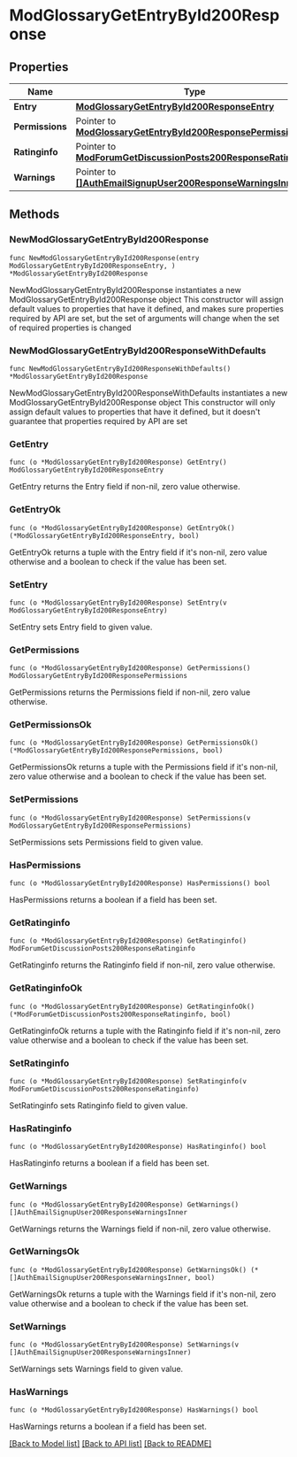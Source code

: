 # ModGlossaryGetEntryById200Response

## Properties

Name | Type | Description | Notes
------------ | ------------- | ------------- | -------------
**Entry** | [**ModGlossaryGetEntryById200ResponseEntry**](ModGlossaryGetEntryById200ResponseEntry.md) |  | 
**Permissions** | Pointer to [**ModGlossaryGetEntryById200ResponsePermissions**](ModGlossaryGetEntryById200ResponsePermissions.md) |  | [optional] 
**Ratinginfo** | Pointer to [**ModForumGetDiscussionPosts200ResponseRatinginfo**](ModForumGetDiscussionPosts200ResponseRatinginfo.md) |  | [optional] 
**Warnings** | Pointer to [**[]AuthEmailSignupUser200ResponseWarningsInner**](AuthEmailSignupUser200ResponseWarningsInner.md) |  | [optional] 

## Methods

### NewModGlossaryGetEntryById200Response

`func NewModGlossaryGetEntryById200Response(entry ModGlossaryGetEntryById200ResponseEntry, ) *ModGlossaryGetEntryById200Response`

NewModGlossaryGetEntryById200Response instantiates a new ModGlossaryGetEntryById200Response object
This constructor will assign default values to properties that have it defined,
and makes sure properties required by API are set, but the set of arguments
will change when the set of required properties is changed

### NewModGlossaryGetEntryById200ResponseWithDefaults

`func NewModGlossaryGetEntryById200ResponseWithDefaults() *ModGlossaryGetEntryById200Response`

NewModGlossaryGetEntryById200ResponseWithDefaults instantiates a new ModGlossaryGetEntryById200Response object
This constructor will only assign default values to properties that have it defined,
but it doesn't guarantee that properties required by API are set

### GetEntry

`func (o *ModGlossaryGetEntryById200Response) GetEntry() ModGlossaryGetEntryById200ResponseEntry`

GetEntry returns the Entry field if non-nil, zero value otherwise.

### GetEntryOk

`func (o *ModGlossaryGetEntryById200Response) GetEntryOk() (*ModGlossaryGetEntryById200ResponseEntry, bool)`

GetEntryOk returns a tuple with the Entry field if it's non-nil, zero value otherwise
and a boolean to check if the value has been set.

### SetEntry

`func (o *ModGlossaryGetEntryById200Response) SetEntry(v ModGlossaryGetEntryById200ResponseEntry)`

SetEntry sets Entry field to given value.


### GetPermissions

`func (o *ModGlossaryGetEntryById200Response) GetPermissions() ModGlossaryGetEntryById200ResponsePermissions`

GetPermissions returns the Permissions field if non-nil, zero value otherwise.

### GetPermissionsOk

`func (o *ModGlossaryGetEntryById200Response) GetPermissionsOk() (*ModGlossaryGetEntryById200ResponsePermissions, bool)`

GetPermissionsOk returns a tuple with the Permissions field if it's non-nil, zero value otherwise
and a boolean to check if the value has been set.

### SetPermissions

`func (o *ModGlossaryGetEntryById200Response) SetPermissions(v ModGlossaryGetEntryById200ResponsePermissions)`

SetPermissions sets Permissions field to given value.

### HasPermissions

`func (o *ModGlossaryGetEntryById200Response) HasPermissions() bool`

HasPermissions returns a boolean if a field has been set.

### GetRatinginfo

`func (o *ModGlossaryGetEntryById200Response) GetRatinginfo() ModForumGetDiscussionPosts200ResponseRatinginfo`

GetRatinginfo returns the Ratinginfo field if non-nil, zero value otherwise.

### GetRatinginfoOk

`func (o *ModGlossaryGetEntryById200Response) GetRatinginfoOk() (*ModForumGetDiscussionPosts200ResponseRatinginfo, bool)`

GetRatinginfoOk returns a tuple with the Ratinginfo field if it's non-nil, zero value otherwise
and a boolean to check if the value has been set.

### SetRatinginfo

`func (o *ModGlossaryGetEntryById200Response) SetRatinginfo(v ModForumGetDiscussionPosts200ResponseRatinginfo)`

SetRatinginfo sets Ratinginfo field to given value.

### HasRatinginfo

`func (o *ModGlossaryGetEntryById200Response) HasRatinginfo() bool`

HasRatinginfo returns a boolean if a field has been set.

### GetWarnings

`func (o *ModGlossaryGetEntryById200Response) GetWarnings() []AuthEmailSignupUser200ResponseWarningsInner`

GetWarnings returns the Warnings field if non-nil, zero value otherwise.

### GetWarningsOk

`func (o *ModGlossaryGetEntryById200Response) GetWarningsOk() (*[]AuthEmailSignupUser200ResponseWarningsInner, bool)`

GetWarningsOk returns a tuple with the Warnings field if it's non-nil, zero value otherwise
and a boolean to check if the value has been set.

### SetWarnings

`func (o *ModGlossaryGetEntryById200Response) SetWarnings(v []AuthEmailSignupUser200ResponseWarningsInner)`

SetWarnings sets Warnings field to given value.

### HasWarnings

`func (o *ModGlossaryGetEntryById200Response) HasWarnings() bool`

HasWarnings returns a boolean if a field has been set.


[[Back to Model list]](../README.md#documentation-for-models) [[Back to API list]](../README.md#documentation-for-api-endpoints) [[Back to README]](../README.md)


